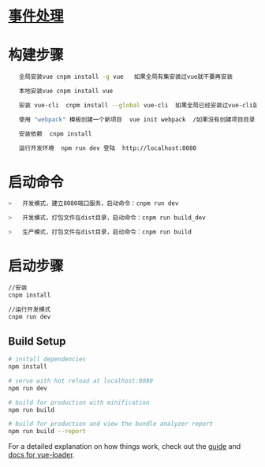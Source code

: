 #   [事件处理](https://vuefe.cn/v2/guide/events.html)



#   构建步骤
```bash
   全局安装vue cnpm install -g vue   如果全局有集安装过vue就不要再安装

   本地安装vue cnpm install vue

   安装 vue-cli  cnpm install --global vue-cli  如果全局已经安装过vue-cli就不要再安装

   使用 "webpack" 模板创建一个新项目  vue init webpack  /如果没有创建项目目录 vue init webpack my-project

   安装依赖  cnpm install

   运行开发环境  npm run dev 登陆  http://localhost:8080

```

#   启动命令
```bash
>   开发模式，建立8080端口服务，启动命令：cnpm run dev

>   开发模式，打包文件在dist目录，启动命令：cnpm run build_dev

>   生产模式，打包文件在dist目录，启动命令：cnpm run build
```

# 启动步骤
```bash
//安装
cnpm install

//运行开发模式
cnpm run dev
```

## Build Setup

``` bash
# install dependencies
npm install

# serve with hot reload at localhost:8080
npm run dev

# build for production with minification
npm run build

# build for production and view the bundle analyzer report
npm run build --report
```

For a detailed explanation on how things work, check out the [guide](http://vuejs-templates.github.io/webpack/) and [docs for vue-loader](http://vuejs.github.io/vue-loader).
